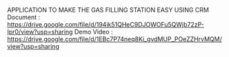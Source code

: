 APPLICATION TO MAKE THE GAS FILLING STATION EASY USING CRM
Document  :  https://drive.google.com/file/d/194ik51QHeC9DJOWOFu5QWjb72zP-Ipr0/view?usp=sharing
Demo Video  :   https://drive.google.com/file/d/1EBc7P74neq8Ki_gvdMUP_POeZZHrvMQM/view?usp=sharing
